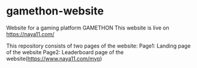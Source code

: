 # gamethon-website

Website for a gaming platform GAMETHON
This website is live on https://naya11.com/

This repository consists of two pages of the website:
Page1: Landing page of the website
Page2: Leaderboard page of the website(https://www.naya11.com/mvp)

